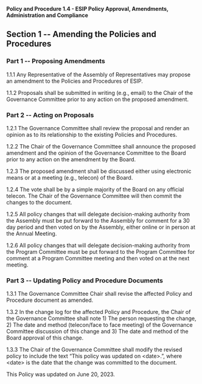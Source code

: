 **Policy and Procedure 1.4 - ESIP Policy Approval, Amendments,
Administration and Compliance**

Section 1 \-- Amending the Policies and Procedures
--------------------------------------------------

### **Part 1 -- Proposing Amendments**

1.1.1 Any Representative of the Assembly of Representatives may propose
an amendment to the Policies and Procedures of ESIP.

1.1.2 Proposals shall be submitted in writing (e.g., email) to the Chair
of the Governance Committee prior to any action on the proposed amendment.

### **Part 2 -- Acting on Proposals**

1.2.1 The Governance Committee shall review the proposal and render an
opinion as to its relationship to the existing Policies and Procedures.

1.2.2 The Chair of the Governance Committee shall announce the proposed
amendment and the opinion of the Governance Committee to the Board
prior to any action on the amendment by the Board.

1.2.3 The proposed amendment shall be discussed either using
electronic means or at a meeting (e.g., telecon) of the Board.

1.2.4 The vote shall be by a simple majority of the Board on
any official telecon. The Chair of the Governance Committee will then
commit the changes to the document.

1.2.5 All policy changes that will delegate decision-making authority from
the Assembly must be put forward to the Assembly for comment for a 30 day
period and then voted on by the Assembly, either online or in person at the
Annual Meeting.

1.2.6 All policy changes that will delegate decision-making authority from the
Program Committee must be put forward to the Program Committee for comment at
a Program Committee meeting and then voted on at the next meeting.

### **Part 3 -- Updating Policy and Procedure Documents**

1.3.1 The Governance Committee Chair shall revise the affected Policy and Procedure document as amended.

1.3.2 In the change log for the affected Policy and Procedure, the Chair of the Governance Committee shall note 1) The person requesting the change, 2) The date and method (telecon/face to face meeting) of the Governance Committee discussion of this change and 3) The date and method of the Board approval of this change.

1.3.3 The Chair of the Governance Committee shall modify the revised policy to include the text “This policy was updated on \<date\>.”, where \<date\> is the date that the change was committed to the document.

This Policy was updated on June 20, 2023.
